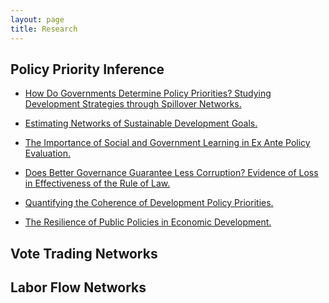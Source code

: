 ```yaml
---
layout: page
title: Research
---
```


## Policy Priority Inference

* <a target="_blank" rel="noopener noreferrer" href="https://arxiv.org/abs/1902.00432">How Do Governments Determine Policy Priorities? Studying Development Strategies through Spillover Networks.</a>
  
* <a target="_blank" rel="noopener noreferrer" href="http://dx.doi.org/10.2139/ssrn.3385362 ">Estimating Networks of Sustainable Development Goals.</a>

* <a target="_blank" rel="noopener noreferrer" href="https://arxiv.org/pdf/1902.00429">The Importance of Social and Government Learning in Ex Ante Policy Evaluation.</a>

* <a target="_blank" rel="noopener noreferrer" href="https://arxiv.org/abs/1902.00428">Does Better Governance Guarantee Less Corruption? Evidence of Loss in Effectiveness of the Rule of Law.</a>

* <a target="_blank" rel="noopener noreferrer" href="https://arxiv.org/abs/1902.00430">Quantifying the Coherence of Development Policy Priorities.</a>

* <a target="_blank" rel="noopener noreferrer" href="https://doi.org/10.1155/2018/9672849">The Resilience of Public Policies in Economic Development.</a>


## Vote Trading Networks

## Labor Flow Networks

